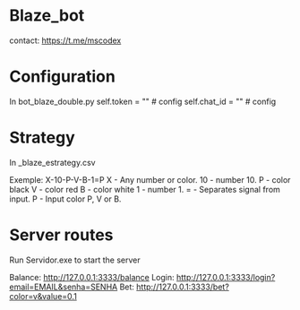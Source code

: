 # Blaze_bot
contact: https://t.me/mscodex

# Configuration
In bot_blaze_double.py
self.token = "" # config
self.chat_id = "" # config

# Strategy
In _blaze_estrategy.csv

Exemple: X-10-P-V-B-1=P
X - Any number or color.
10 - number 10.
P -  color black
V - color red
B - color white
1 - number 1.
= - Separates signal from input.
P - Input color P, V or B.

# Server routes
Run Servidor.exe to start the server

Balance: http://127.0.0.1:3333/balance
Login: http://127.0.0.1:3333/login?email=EMAIL&senha=SENHA
Bet: http://127.0.0.1:3333/bet?color=v&value=0.1
